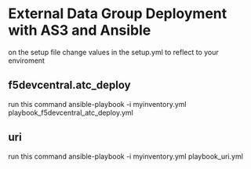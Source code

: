 # External Data Group Deployment with AS3 and Ansible
on the setup file change values in the setup.yml to reflect to your enviroment

## f5devcentral.atc_deploy
run this command
ansible-playbook -i myinventory.yml playbook_f5devcentral_atc_deploy.yml

## uri
run this command
ansible-playbook -i myinventory.yml playbook_uri.yml 
